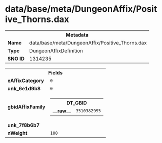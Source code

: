 <h1>data/base/meta/DungeonAffix/Positive_Thorns.dax</h1><table><tr><th colspan="100%">Metadata</th></tr><tr><td><b>Name</b></td><td>data/base/meta/DungeonAffix/Positive_Thorns.dax</td></tr><tr><td><b>Type</b></td><td>DungeonAffixDefinition</td></tr><tr><td><b>SNO ID</b></td><td>1314235</td></tr></table>

<table><tr><th colspan="100%">Fields</th></tr><tr><td><b>eAffixCategory</b></td><td><code>0</code></td></tr><tr><td><b>unk_6e1d9b8</b></td><td><code>0</code></td></tr><tr><td><b>gbidAffixFamily</b></td><td><table><tr><th colspan="100%">DT_GBID</th></tr><tr><td><b>__raw__</b></td><td><code>3510382995</code></td></tr></table>

</td></tr><tr><td><b>unk_7f8b6b7</b></td><td></td></tr><tr><td><b>nWeight</b></td><td><code>100</code></td></tr></table>

